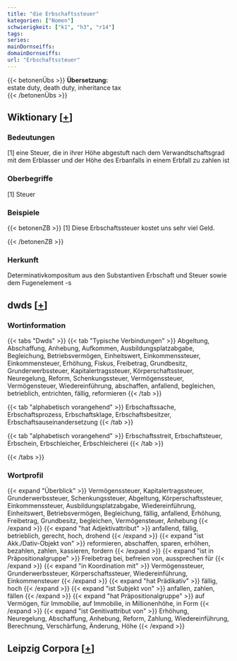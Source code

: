```yaml
---
title: "die Erbschaftssteuer"
kategorien: ["Nomen"]
schwierigkeit: ["k1", "h3", "r14"]
tags:
series:
mainDornseiffs:
domainDornseiffs:
url: "Erbschaftssteuer"
---
```


{{< betonenÜbs >}}
**Übersetzung:**  
estate duty, death duty, inheritance tax  
{{< /betonenÜbs >}}

## Wiktionary [[+](https://de.wiktionary.org/wiki/Erbschaftssteuer)]

### Bedeutungen
[1] eine Steuer, die in ihrer Höhe abgestuft nach dem Verwandtschaftsgrad mit dem Erblasser und der Höhe des Erbanfalls in einem Erbfall zu zahlen ist  

### Oberbegriffe
[1] Steuer  

### Beispiele
{{< betonenZB >}}
[1] Diese Erbschaftssteuer kostet uns sehr viel Geld.  

{{< /betonenZB >}}
### Herkunft
Determinativkompositum aus den Substantiven Erbschaft und Steuer sowie dem Fugenelement -s  



## dwds [[+](https://www.dwds.de/wb/Erbschaftssteuer)]

### Wortinformation
{{< tabs "Dwds" >}}
{{< tab "Typische Verbindungen" >}}
Abgeltung, Abschaffung, Anhebung, Aufkommen, Ausbildungsplatzabgabe, Begleichung, Betriebsvermögen, Einheitswert, Einkommenssteuer, Einkommensteuer, Erhöhung, Fiskus, Freibetrag, Grundbesitz, Grunderwerbssteuer, Kapitalertragssteuer, Körperschaftssteuer, Neuregelung, Reform, Schenkungssteuer, Vermögenssteuer, Vermögensteuer, Wiedereinführung, abschaffen, anfallend, begleichen, betrieblich, entrichten, fällig, reformieren
{{< /tab >}}

{{< tab "alphabetisch vorangehend" >}}
Erbschaftssache, Erbschaftsprozess, Erbschaftsklage, Erbschaftsbesitzer, Erbschaftsauseinandersetzung
{{< /tab >}}

{{< tab "alphabetisch vorangehend" >}}
Erbschaftsstreit, Erbschaftsteuer, Erbschein, Erbschleicher, Erbschleicherei
{{< /tab >}}

{{< /tabs >}}

### Wortprofil
{{< expand "Überblick" >}} Vermögenssteuer, Kapitalertragssteuer, Grunderwerbssteuer, Schenkungssteuer, Abgeltung, Körperschaftssteuer, Einkommenssteuer, Ausbildungsplatzabgabe, Wiedereinführung, Einheitswert, Betriebsvermögen, Begleichung, fällig, anfallend, Erhöhung, Freibetrag, Grundbesitz, begleichen, Vermögensteuer, Anhebung {{< /expand >}}
{{< expand "hat Adjektivattribut" >}} anfallend, fällig, betrieblich, gerecht, hoch, drohend {{< /expand >}}
{{< expand "ist Akk./Dativ-Objekt von" >}} reformieren, abschaffen, sparen, erhöhen, bezahlen, zahlen, kassieren, fordern {{< /expand >}}
{{< expand "ist in Präpositionalgruppe" >}} Freibetrag bei, befreien von, aussprechen für {{< /expand >}}
{{< expand "in Koordination mit" >}} Vermögenssteuer, Grunderwerbssteuer, Körperschaftssteuer, Wiedereinführung, Einkommensteuer {{< /expand >}}
{{< expand "hat Prädikativ" >}} fällig, hoch {{< /expand >}}
{{< expand "ist Subjekt von" >}} anfallen, zahlen, fällen {{< /expand >}}
{{< expand "hat Präpositionalgruppe" >}} auf Vermögen, für Immobilie, auf Immobilie, in Millionenhöhe, in Form {{< /expand >}}
{{< expand "ist Genitivattribut von" >}} Erhöhung, Neuregelung, Abschaffung, Anhebung, Reform, Zahlung, Wiedereinführung, Berechnung, Verschärfung, Änderung, Höhe {{< /expand >}}

## Leipzig Corpora [[+](https://corpora.uni-leipzig.de/en/res?word=Erbschaftssteuer&corpusId=deu_newscrawl-public_2018)]

